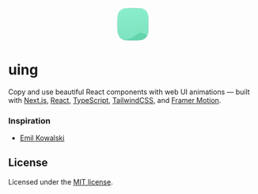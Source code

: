 <p align="center">
  <picture>
    <img src="./public/logo.svg" alt="Logo" width="64"/>
  </picture>
</p>

# uing
Copy and use beautiful React components with web UI animations — built with [Next.js](https://nextjs.org), [React](https://react.dev), [TypeScript](https://www.typescriptlang.org), [TailwindCSS](https://tailwindcss.com), and [Framer Motion](https://www.framer.com/motion/).

### Inspiration

- [Emil Kowalski](https://x.com/emilkowalski_)

## License

Licensed under the [MIT license](/LICENSE).